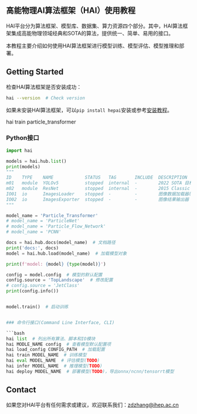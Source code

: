 ## 高能物理AI算法框架（HAI）使用教程

HAI平台分为算法框架、模型库、数据集、算力资源四个部分。其中，HAI算法框架集成高能物理领域经典和SOTA的算法，提供统一、简单、易用的接口。

本教程主要介绍如何使用HAI算法框架进行模型训练、模型评估、模型推理和部署。

## Getting Started

检查HAI算法框架是否安装成功：

```bash
hai --version  # Check version
```
如果未安装HAI算法框架，可以`pip install hepai`安装或参考[安装教程](installation.md)。


hai train particle_transformer
### Python接口

```python
import hai

models = hai.hub.list()
print(models)
"""
ID    TYPE    NAME            STATUS   TAG       INCLUDE  DESCRIPTION                                                 
m01   module  YOLOv5          stopped  internal  -        2022 SOTA 目标检测算法YOLOv5-v6                                   
m02   module  ResNet          stopped  internal  -        2015 Classic 残差连接网络ResNet18 34 50 101 152 for classification
IO01  io      ImagesLoader    stopped  -         -        图像数据加载器(支持：image, video, folds, rtsp, rtmp等) hai            
IO02  io      ImagesExporter  stopped  -         -        图像结果输出器   
"""

model_name = 'Particle_Transformer'
# model_name = 'ParticleNet'
# model_name = 'Particle_Flow_Network'
# model_name = 'PCNN'

docs = hai.hub.docs(model_name)  # 文档路径
print('docs:', docs)
model = hai.hub.load(model_name)  # 加载模型对象

print(f'model: {model} {type(model)}')

config = model.config  # 模型的默认配置
config.source = 'TopLandscape'  # 修改配置
# config.source = 'JetClass'
print(config.info())


model.train()  # 启动训练


### 命令行接口(Command Line Interface, CLI)

```bash
hai list  # 列出所有算法、脚本和IO模块
hai MODLE_NAME config  # 查看模型默认配置项
hai load_config CONFIG_PATH  # 加载配置
hai train MODEL_NAME  # 训练模型
hai eval MODEL_NAME  # 评估模型(TODO)
hai infer MODEL_NAME  # 推理模型(TODO)
hai deploy MODEL_NAME  # 部署模型(TODO)，导出onnx/ncnn/tensorrt模型
```



## Contact

如果您对HAI平台有任何需求或建议，欢迎联系我们：zdzhang@ihep.ac.cn

